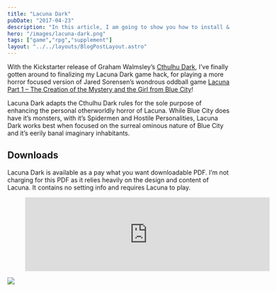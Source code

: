 ```yaml
---
title: "Lacuna Dark"
pubDate: "2017-04-23"
description: "In this article, I am going to show you how to install & setup Go (Golang) on Mac and also setup/configure VS Code for writing Go (Golang) code."
hero: "/images/lacuna-dark.png"
tags: ["game","rpg","supplement"]
layout: "../../layouts/BlogPostLayout.astro"
---
```

With the Kickstarter release of Graham Walmsley’s [Cthulhu Dark](https://www.kickstarter.com/projects/78929588/cthulhu-dark), I’ve finally gotten around to finalizing my Lacuna Dark game hack, for playing a more horror focused version of Jared Sorensen’s wondrous oddball game [Lacuna Part 1 – The Creation of the Mystery and the Girl from Blue City](https://www.memento-mori.com/rpg/lacuna-part-1-second-attempt)!

Lacuna Dark adapts the Cthulhu Dark rules for the sole purpose of enhancing the personal otherworldly horror of Lacuna. While Blue City does have it’s monsters, with it’s Spidermen and Hostile Personalities, Lacuna Dark works best when focused on the surreal ominous nature of Blue City and it’s eerily banal imaginary inhabitants.

## Downloads

Lacuna Dark is available as a pay what you want downloadable PDF. I’m not charging for this PDF as it relies heavily on the design and content of Lacuna. It contains no setting info and requires Lacuna to play.

<figure><iframe loading="lazy" frameborder="0" src="https://itch.io/embed/420862?linkback=true" width="552" height="167"></iframe>
</figure>

![](/images/lacuna-dark-page.png)